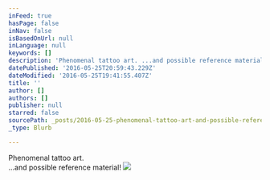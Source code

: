 ```yaml
---
inFeed: true
hasPage: false
inNav: false
isBasedOnUrl: null
inLanguage: null
keywords: []
description: 'Phenomenal tattoo art. ...and possible reference material!'
datePublished: '2016-05-25T20:59:43.229Z'
dateModified: '2016-05-25T19:41:55.407Z'
title: ''
author: []
authors: []
publisher: null
starred: false
sourcePath: _posts/2016-05-25-phenomenal-tattoo-art-and-possible-reference-material.md
_type: Blurb

---
```

Phenomenal tattoo art.  
...and possible reference material!
![](https://the-grid-user-content.s3-us-west-2.amazonaws.com/83cf9d35-0075-40e3-a4ee-02df1ed05844.jpg)